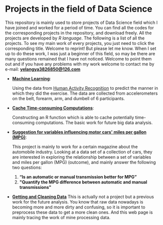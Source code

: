 Projects in the field of Data Science 
=====================================

This repository is mainly used to store projects of Data Science field which I have joined and worked for a period of time. You can find all the codes for the corresponding projects in the repository, and download freely. All the projects are developed by *R language*. The following is a list of all the projects. To see my main work of every projects, you just need to click the corresponding title. Welcome to reprint! But please let me know. When I set up to do these work, I was just a beginner of this field, so may be there are many questions remained that I have not noticed. Welcome to point them out and if you have any problems with my work welcome to contact me by e-mail:  **yelangya3826850@126.com**

  * **[Machine Learning](http://yelangya3826850.github.io/datasciencecoursera/)**:  
      
      Using the data from [Human Activity Recognition](http://groupware.les.inf.puc-rio.br/har) to predict the manner in         which they did the exercise. The data are collected from accelerometers on the belt, forearm, arm, and dumbell of 6        participants.
  * **[Cache Time-consuming Computations](http://rpubs.com/yelangya3826850/CacheTime-consumingComputations)**:
      
      Constructing an R function which is able to cache potentially time-consuming computations. The basic work for future       big data analysis.
  * **[Suggestion for variables influencing motor cars' miles per gallon (MPG)](http://rpubs.com/yelangya3826850/SuggestionforvariablesinfluencingmotorcarsmilespergallonMPG)**:
      
      This project is mainly to work for a certain magazine about the automobile industry. Looking at a data set of a            collection of cars, they are interested in exploring the relationship between a set of variables and miles per gallon       (MPG) (outcome), and mainly answer the following two questions:
      1. **“Is an automatic or manual transmission better for MPG”**
      2. **"Quantify the MPG difference between automatic and manual transmissions"**
  * **[Getting and Cleaning Data]()**
      This is actually not a project but a previous work for the future analysis. You know that raw data nowadays is             becoming more and more dirty and confusing, so it is important to preprocess these data to get a more clean ones. And       this web page is mainly tracing the work of mine processing data.
      
